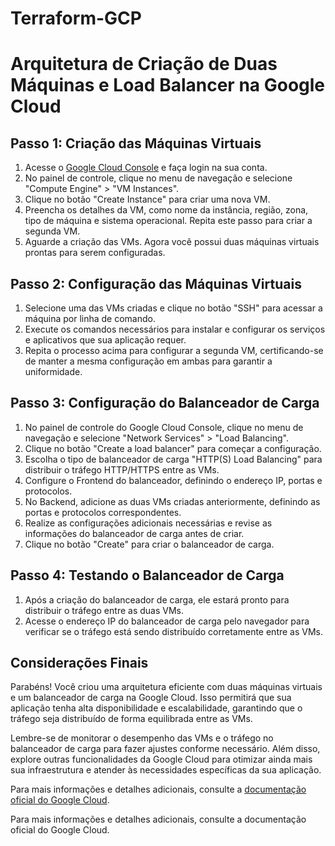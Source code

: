 ﻿# Terraform-GCP

# Arquitetura de Criação de Duas Máquinas e Load Balancer na Google Cloud

## Passo 1: Criação das Máquinas Virtuais

1. Acesse o [Google Cloud Console](https://console.cloud.google.com) e faça login na sua conta.
2. No painel de controle, clique no menu de navegação e selecione "Compute Engine" > "VM Instances".
3. Clique no botão "Create Instance" para criar uma nova VM.
4. Preencha os detalhes da VM, como nome da instância, região, zona, tipo de máquina e sistema operacional. Repita este passo para criar a segunda VM.
5. Aguarde a criação das VMs. Agora você possui duas máquinas virtuais prontas para serem configuradas.

## Passo 2: Configuração das Máquinas Virtuais

1. Selecione uma das VMs criadas e clique no botão "SSH" para acessar a máquina por linha de comando.
2. Execute os comandos necessários para instalar e configurar os serviços e aplicativos que sua aplicação requer.
3. Repita o processo acima para configurar a segunda VM, certificando-se de manter a mesma configuração em ambas para garantir a uniformidade.

## Passo 3: Configuração do Balanceador de Carga

1. No painel de controle do Google Cloud Console, clique no menu de navegação e selecione "Network Services" > "Load Balancing".
2. Clique no botão "Create a load balancer" para começar a configuração.
3. Escolha o tipo de balanceador de carga "HTTP(S) Load Balancing" para distribuir o tráfego HTTP/HTTPS entre as VMs.
4. Configure o Frontend do balanceador, definindo o endereço IP, portas e protocolos.
5. No Backend, adicione as duas VMs criadas anteriormente, definindo as portas e protocolos correspondentes.
6. Realize as configurações adicionais necessárias e revise as informações do balanceador de carga antes de criar.
7. Clique no botão "Create" para criar o balanceador de carga.

## Passo 4: Testando o Balanceador de Carga

1. Após a criação do balanceador de carga, ele estará pronto para distribuir o tráfego entre as duas VMs.
2. Acesse o endereço IP do balanceador de carga pelo navegador para verificar se o tráfego está sendo distribuído corretamente entre as VMs.

## Considerações Finais

Parabéns! Você criou uma arquitetura eficiente com duas máquinas virtuais e um balanceador de carga na Google Cloud. Isso permitirá que sua aplicação tenha alta disponibilidade e escalabilidade, garantindo que o tráfego seja distribuído de forma equilibrada entre as VMs.

Lembre-se de monitorar o desempenho das VMs e o tráfego no balanceador de carga para fazer ajustes conforme necessário. Além disso, explore outras funcionalidades da Google Cloud para otimizar ainda mais sua infraestrutura e atender às necessidades específicas da sua aplicação.

Para mais informações e detalhes adicionais, consulte a [documentação oficial do Google Cloud](https://cloud.google.com/docs).


Para mais informações e detalhes adicionais, consulte a documentação oficial do Google Cloud.
